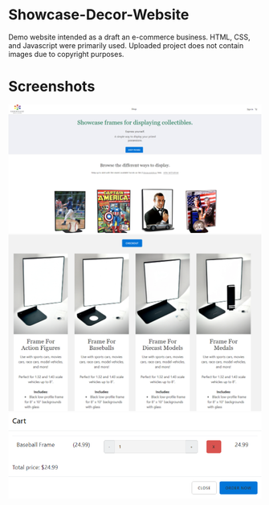 # Showcase-Decor-Website
Demo website intended as a draft an e-commerce business. HTML, CSS, and Javascript were primarily used. 
Uploaded project does not contain images due to copyright purposes. 

# Screenshots
![](images/showcase.PNG)
![](images/showcase2.PNG)
![](images/showcase3.PNG)


